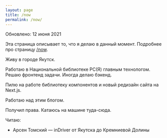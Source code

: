 ```yaml
---
layout: page
title: /now
permalink: /now/
---
```


Обновлено: 12 июня 2021

Эта страница описывает то, что я делаю в данный момент. Подробнее про страницу [/now](https://nownownow.com/about).

Живу в городе Якутск.

Работаю в Национальной библиотеке РС(Я) главным технологом. Решаю фронтенд задачи. Иногда делаю бэкенд.

Пилю на работе библиотеку компонентов и новый редизайн сайта на Next.js.

Работаю над этим блогом.

Получил права. Катаюсь на машине туда-сюда.

Читаю:

- Арсен Томский — inDriver от Якутска до Кремниевой Долины
